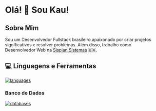 # Olá! 👋 Sou Kau!

## Sobre Mim
Sou um Desenvolvedor Fullstack brasileiro apaixonado por criar projetos significativos e resolver problemas. Além disso, trabalho como Desenvolvedor Web na [Sisplan Sistemas](https://sisplansistemas.com.br) 🇧🇷.

## 💻 Linguagens e Ferramentas
[![languages](https://skillicons.dev/icons?i=html,css,js,php,pascal)](https://skillicons.dev)

### Banco de Dados
[![databases](https://skillicons.dev/icons?i=postgres)](https://skillicons.dev)
